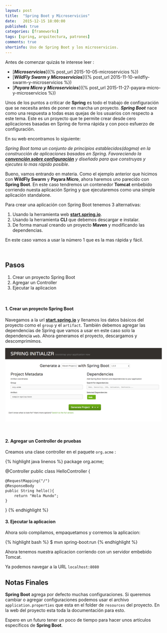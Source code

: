 ```yaml
---
layout: post
title:  "Spring Boot y Microservicios"
date:   2015-12-15 18:00:00
published: true
categories: [frameworks]
tags: [spring, arquitectura, patrones]
comments: true
shortinfo: Uso de Spring Boot y los microservicios.
---
```


Antes de comenzar quizás te interese leer :

* [_**Microservicios**_]({% post_url 2015-10-05-microservicios %})
* [_**WildFly Swarm y Microservicios**_]({% post_url 2015-11-10-wildfly-swarm-y-microservicios %})
* [_**Payara Micro y Microservicios**_]({% post_url 2015-11-27-payara-micro-y-microservicios %})


Unos de los puntos a criticar de **Spring** es todo el trabajo de configuración que se necesita antes de poner en marcha un proyecto.
_**Spring Boot**_ nace como una respuesta a todas esas quejas de los usuarios con respecto a este tema. Este es un proyecto que te permite 
crear desde cero aplicaciones basadas en Spring de forma rápida y con poco esfuerzo de configuración.  

En su web encontramos lo siguiente:

_Spring Boot toma un conjunto de principios establecidos(dogma) en la construcción de aplicaciones basadas en Spring. Favoreciendo 
la [_**convención sobre configuración**_](https://es.wikipedia.org/wiki/Convenci%C3%B3n_sobre_Configuraci%C3%B3n) y diseñado para que construyas y ejecutes lo mas rápido posible_.

Bueno, vamos entrando en materia. Como el ejemplo anterior que hicimos con **WildFly Swarm** y **Payara Micro**, ahora haremos uno parecido con **Spring Boot**.
En este caso tendremos un contenedor **Tomcat** embebido corriendo nuesta aplicación Spring y que ejecutaremos como una simple aplicación standalone.

Para crear una aplicación con Spring Boot tenemos 3 alternativas:
 
1. Usando la herramienta web [**start.spring.io**](http://start.spring.io "Iniciador de Spring Boot").
2. Usando la herramienta **CLI** que debemos descargar e instalar.
3. De forma manual creando un proyecto **Maven** y modificando las dependencias.

En este caso vamos a usar la número 1 que es la mas rápida y fácil.
 
<br/>

## Pasos
1. Crear un proyecto Spring Boot
2. Agregar un Controller
3. Ejecutar la aplicacion

<br/>

#### 1. Crear un proyecto Spring Boot
Navegamos a la url [**start.spring.io**](http://start.spring.io "Iniciador de Spring Boot") y llenamos los datos básicos del proyecto como el `group` y el `artifact`. También debemos agregar las dependencias de Spring que vamos a usar en este caso solo la dependencia `web`. Ahora generamos el proyecto, descargamos y descomprimimos.

![Spring Boot](/images/spring-boot-01.png)

<br/>

#### 2. Agregar un Controller de pruebas
Creamos una clase controller en el paquete `org.acme` :
 
{% highlight java linenos %}
package org.acme;

@Controller
public class HelloController {

    @RequestMapping("/")
    @ResponseBody
    public String hello(){
        return "Hola Mundo";
    }
}
{% endhighlight %}<br/>


#### 3. Ejecutar la aplicacion
Ahora solo compilamos, empaquetamos y corremos la aplicacion:

{% highlight bash %}
$ mvn spring-boot:run
{% endhighlight %}<br/>

Ahora tenemos nuestra aplicacion corriendo con un servidor embebido Tomcat.

Ya podemos navegar a la URL `localhost:8080`

## Notas Finales
**Spring Boot** agrega por defecto muchas configuraciones. Si queremos cambiar o agregar configuraciones podemos usar el archivo `application.properties` que esta en el folder de `resources` del proyecto. En la web del proyecto esta toda la documentación para esto.

Espero en un futuro tener un poco de tiempo para hacer unos artículos específicos de **Spring Boot**.